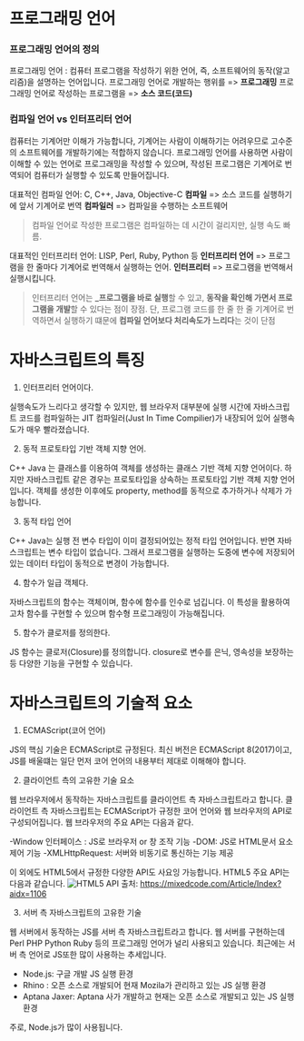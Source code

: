 <!-- 2023-02-17 (Fri) 모던 자바스크립트 입문 1장. 자바스크립트의 개요 -->

# 프로그래밍 언어

### 프로그래밍 언어의 정의

프로그래밍 언어 : 컴퓨터 프로그램을 작성하기 위한 언어, 즉, 소프트웨어의 동작(알고리즘)을 설명하는 언어입니다.
프로그래밍 언어로 개발하는 행위를 => **프로그래밍**
프로그래밍 언어로 작성하는 프로그램을 => **소스 코드(코드)**

### 컴파일 언어 vs 인터프리터 언어

컴퓨터는 기계어만 이해가 가능합니다, 기계어는 사람이 이해하기는 어려우므로 고수준의 소프트웨어를 개발하기에는 적합하지 않습니다. 프로그래밍 언어를 사용하면 사람이 이해할 수 있는 언어로 프로그래밍을 작성할 수 있으며, 작성된 프로그램은 기계어로 번역되어 컴퓨터가 실행할 수 있도록 만들어집니다.

대표적인 컴파일 언어: C, C++, Java, Objective-C
**컴파일** => 소스 코드를 실행하기에 앞서 기계어로 번역
**컴파일러** => 컴파일을 수행하는 소프트웨어

> 컴파일 언어로 작성한 프로그램은 컴파일하는 데 시간이 걸리지만, 실행 속도 빠름.

대표적인 인터프리터 언어: LISP, Perl, Ruby, Python 등
**인터프리터 언어** => 프로그램을 한 줄마다 기계어로 번역해서 실행하는 언어.
**인터프리터** => 프로그램을 번역해서 실행시킵니다.

> 인터프리터 언어는 **\_프로그램을 바로 실행**할 수 있고, **동작을 확인해 가면서 프로그램을 개발**할 수 있다는 점이 장점. 단, 프로그램 코드를 한 줄 한 줄 기계어로 번역하면서 실행하기 떄문에 **컴파일 언어보다 처리속도가 느리다**는 것이 단점

# 자바스크립트의 특징

1. 인터프리터 언어이다.

실행속도가 느리다고 생각할 수 있지만, 웹 브라우저 대부분에 실행 시간에 자바스크립트 코드를 컴파일하는 JIT 컴파일러(Just In Time Compilier)가 내장되어 있어 실행속도가 매우 빨라졌습니다.

2. 동적 프로토타입 기반 객체 지향 언어.

C++ Java 는 클래스를 이용하여 객체를 생성하는 클래스 기반 객체 지향 언어이다. 하지만 자바스크립트 같은 경우는 프로토타입을 상속하는 프로토타입 기반 객체 지향 언어입니다. 객체를 생성한 이후에도 property, method를 동적으로 추가하거나 삭제가 가능합니다.

3. 동적 타입 언어

C++ Java는 실행 전 변수 타입이 이미 결정되어있는 정적 타입 언어입니다. 반면 자바스크립트는 변수 타입이 없습니다. 그래서 프로그램을 실행하는 도중에 변수에 저장되어 있는 데이터 타입이 동적으로 변경이 가능합니다.

4. 함수가 일급 객체다.

자바스크립트의 함수는 객체이며, 함수에 함수를 인수로 넘깁니다. 이 특성을 활용하여 고차 함수를 구현할 수 있으며 함수형 프로그래밍이 가능해집니다.

5. 함수가 클로저를 정의한다.

JS 함수는 클로저(Closure)를 정의합니다. closure로 변수를 은닉, 영속성을 보장하는 등 다양한 기능을 구현할 수 있습니다.

# 자바스크립트의 기술적 요소

1. ECMAScript(코어 언어)

JS의 핵심 기술은 ECMAScript로 규정된다. 최신 버전은 ECMAScript 8(2017)이고, JS를 배울떄는 일단 먼저 코어 언어의 내용부터 제대로 이해해야 합니다.

2. 클라이언트 측의 고유한 기술 요소

웹 브라우저에서 동작하는 자바스크립트를 클라이언트 측 자바스크립트라고 합니다. 클라이언트 측 자바스크립트는 ECMAScript가 규정한 코어 언어와 웹 브라우저의 API로 구성되어집니다. 웹 브라우저의 주요 API는 다음과 같다.

-Window 인터페이스 : JS로 브라우저 or 창 조작 기능
-DOM: JS로 HTML문서 요소 제어 기능
-XMLHttpRequest: 서버와 비동기로 통신하는 기능 제공

이 외에도 HTML5에서 규정한 다양한 API도 사요잉 가능합니다. HTML5 주요 API는 다음과 같습니다.
![HTML5 API](https://velog.velcdn.com/images/dydals3440/post/e0a5f65b-f2ef-47f4-bd3f-11ec31638006/image.png)
출처: https://mixedcode.com/Article/Index?aidx=1106

3. 서버 측 자바스크립트의 고유한 기술

웹 서버에서 동작하는 JS를 서버 측 자바스크립트라고 합니다. 웹 서버를 구현하는데 Perl PHP Python Ruby 등의 프로그래밍 언어가 널리 사용되고 있습니다. 최근에는 서버 측 언어로 JS또한 많이 사용하는 추세입니다.

- Node.js: 구글 개발 JS 실행 환경
- Rhino : 오픈 소스로 개발되어 현재 Mozila가 관리하고 있는 JS 실행 환경
- Aptana Jaxer: Aptana 사가 개발하고 현재는 오픈 소스로 개발되고 있는 JS 실행 환경

주로, Node.js가 많이 사용됩니다.
